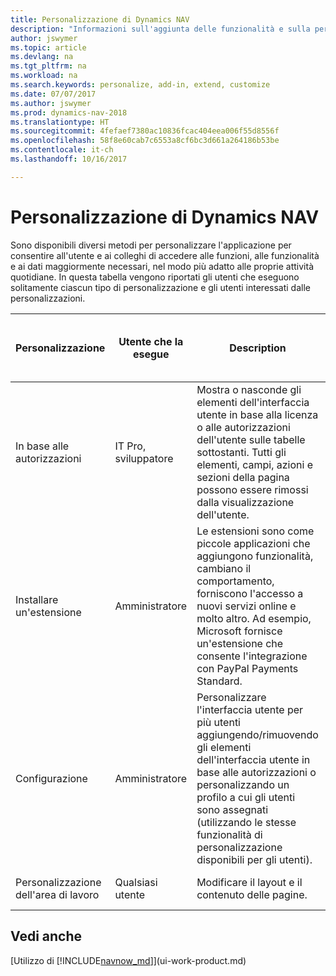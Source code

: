 ```yaml
---
title: Personalizzazione di Dynamics NAV
description: "Informazioni sull'aggiunta delle funzionalità e sulla personalizzazione di Dynamics NAV."
author: jswymer
ms.topic: article
ms.devlang: na
ms.tgt_pltfrm: na
ms.workload: na
ms.search.keywords: personalize, add-in, extend, customize
ms.date: 07/07/2017
ms.author: jswymer
ms.prod: dynamics-nav-2018
ms.translationtype: HT
ms.sourcegitcommit: 4fefaef7380ac10836fcac404eea006f55d8556f
ms.openlocfilehash: 58f8e60cab7c6553a8cf6bc3d661a264186b53be
ms.contentlocale: it-ch
ms.lasthandoff: 10/16/2017

---
```

# <a name="customizing-dynamics-nav"></a>Personalizzazione di Dynamics NAV
Sono disponibili diversi metodi per personalizzare l'applicazione per consentire all'utente e ai colleghi di accedere alle funzioni, alle funzionalità e ai dati maggiormente necessari, nel modo più adatto alle proprie attività quotidiane. In questa tabella vengono riportati gli utenti che eseguono solitamente ciascun tipo di personalizzazione e gli utenti interessati dalle personalizzazioni.

| Personalizzazione   |Utente che la esegue|  Description  |  Utente che visualizza le modifiche  |  Ulteriori informazioni  |
|-----------------|---|---------------|------------------------|--------------------|
|In base alle autorizzazioni|IT Pro, sviluppatore|Mostra o nasconde gli elementi dell'interfaccia utente in base alla licenza o alle autorizzazioni dell'utente sulle tabelle sottostanti. Tutti gli elementi, campi, azioni e sezioni della pagina possono essere rimossi dalla visualizzazione dell'utente.|Tutti gli utenti in tutte le società.|[Rimozione di elementi dall'interfaccia utente in base alle autorizzazioni](https://msdn.microsoft.com/en-us/dynamics-nav/removing-elements-from-the-user-interface-according-to-permissions)|
|Installare un'estensione|Amministratore|Le estensioni sono come piccole applicazioni che aggiungono funzionalità, cambiano il comportamento, forniscono l'accesso a nuovi servizi online e molto altro. Ad esempio, Microsoft fornisce un'estensione che consente l'integrazione con PayPal Payments Standard.|Tutti gli utenti in tutte le società.|[Personalizzazione utilizzando le estensioni](ui-extensions.md)|
|Configurazione|Amministratore| Personalizzare l'interfaccia utente per più utenti aggiungendo/rimuovendo gli elementi dell'interfaccia utente in base alle autorizzazioni o personalizzando un profilo a cui gli utenti sono assegnati (utilizzando le stesse funzionalità di personalizzazione disponibili per gli utenti).|Tutti gli utenti di un profilo. |[Configurazione dell'interfaccia utente per gli utenti](admin-configure-user-interface.md)|  
|Personalizzazione dell'area di lavoro|Qualsiasi utente|Modificare il layout e il contenuto delle pagine.|Solo l'utente.|[Personalizzazione delle aree di lavoro](ui-personalization-overview.md)|

## <a name="see-also"></a>Vedi anche
[Utilizzo di [!INCLUDE[navnow_md](includes/navnow_md.md)]](ui-work-product.md)  


